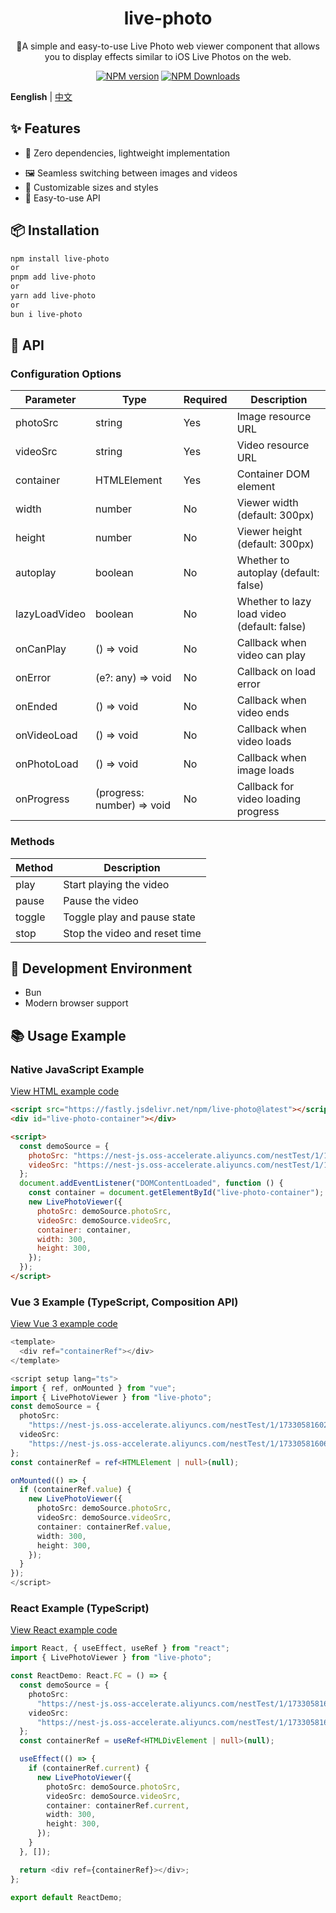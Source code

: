 <h1 align="center">live-photo</h1>
<p align="center">🚀A simple and easy-to-use Live Photo web viewer component that allows you to display effects similar to iOS Live Photos on the web. </p>

<p align="center">
<a href="https://www.npmjs.com/package/live-photo" target="__blank"><img src="https://img.shields.io/npm/v/live-photo?color=a1b858&label=" alt="NPM version"></a>
<a href="https://www.npmjs.com/package/live-photo" target="__blank"><img alt="NPM Downloads" src="https://img.shields.io/npm/dm/live-photo?color=50a36f&label="></a>
</p>

**Eenglish** | [中文](./README.zh-CN.md)

## ✨ Features

- 🎯 Zero dependencies, lightweight implementation
<!-- - 📱 Supports both mobile and desktop -->
- 🖼️ Seamless switching between images and videos
- 🎨 Customizable sizes and styles
- 🚀 Easy-to-use API

## 📦 Installation

```bash
npm install live-photo
or
pnpm add live-photo
or
yarn add live-photo
or
bun i live-photo
```

## 📖 API

### Configuration Options

| Parameter     | Type              | Required | Description                |
|--------------|-------------------|----------|----------------------------|
| photoSrc     | string           | Yes      | Image resource URL         |
| videoSrc     | string           | Yes      | Video resource URL         |
| container    | HTMLElement      | Yes      | Container DOM element      |
| width        | number           | No       | Viewer width (default: 300px) |
| height       | number           | No       | Viewer height (default: 300px) |
| autoplay     | boolean          | No       | Whether to autoplay (default: false) |
| lazyLoadVideo| boolean          | No       | Whether to lazy load video (default: false) |
| onCanPlay    | () => void       | No       | Callback when video can play |
| onError      | (e?: any) => void| No       | Callback on load error     |
| onEnded      | () => void       | No       | Callback when video ends    |
| onVideoLoad  | () => void       | No       | Callback when video loads   |
| onPhotoLoad  | () => void       | No       | Callback when image loads   |
| onProgress   | (progress: number) => void | No | Callback for video loading progress |

### Methods

| Method | Description                  |
|--------|------------------------------|
| play   | Start playing the video      |
| pause  | Pause the video              |
| toggle | Toggle play and pause state  |
| stop   | Stop the video and reset time|

## 🔧 Development Environment

- Bun
- Modern browser support

## 📚 Usage Example

### Native JavaScript Example

[View HTML example code](./demo/html-demo.html)

```html
<script src="https://fastly.jsdelivr.net/npm/live-photo@latest"></script>
<div id="live-photo-container"></div>

<script>
  const demoSource = {
    photoSrc: "https://nest-js.oss-accelerate.aliyuncs.com/nestTest/1/1733058160256.JPEG",
    videoSrc: "https://nest-js.oss-accelerate.aliyuncs.com/nestTest/1/1733058160657.MOV",
  };
  document.addEventListener("DOMContentLoaded", function () {
    const container = document.getElementById("live-photo-container");
    new LivePhotoViewer({
      photoSrc: demoSource.photoSrc,
      videoSrc: demoSource.videoSrc,
      container: container,
      width: 300,
      height: 300,
    });
  });
</script>
```

### Vue 3 Example (TypeScript, Composition API)

[View Vue 3 example code](./demo/vue3-demo.html)

```typescript
<template>
  <div ref="containerRef"></div>
</template>

<script setup lang="ts">
import { ref, onMounted } from "vue";
import { LivePhotoViewer } from "live-photo";
const demoSource = {
  photoSrc:
    "https://nest-js.oss-accelerate.aliyuncs.com/nestTest/1/1733058160256.JPEG",
  videoSrc:
    "https://nest-js.oss-accelerate.aliyuncs.com/nestTest/1/1733058160657.MOV",
};
const containerRef = ref<HTMLElement | null>(null);

onMounted(() => {
  if (containerRef.value) {
    new LivePhotoViewer({
      photoSrc: demoSource.photoSrc,
      videoSrc: demoSource.videoSrc,
      container: containerRef.value,
      width: 300,
      height: 300,
    });
  }
});
</script>
```

### React Example (TypeScript)

[View React example code](./demo/react-demo.html)

```typescript
import React, { useEffect, useRef } from "react";
import { LivePhotoViewer } from "live-photo";

const ReactDemo: React.FC = () => {
  const demoSource = {
    photoSrc:
      "https://nest-js.oss-accelerate.aliyuncs.com/nestTest/1/1733058160256.JPEG",
    videoSrc:
      "https://nest-js.oss-accelerate.aliyuncs.com/nestTest/1/1733058160657.MOV",
  };
  const containerRef = useRef<HTMLDivElement | null>(null);

  useEffect(() => {
    if (containerRef.current) {
      new LivePhotoViewer({
        photoSrc: demoSource.photoSrc,
        videoSrc: demoSource.videoSrc,
        container: containerRef.current,
        width: 300,
        height: 300,
      });
    }
  }, []);

  return <div ref={containerRef}></div>;
};

export default ReactDemo;
```
